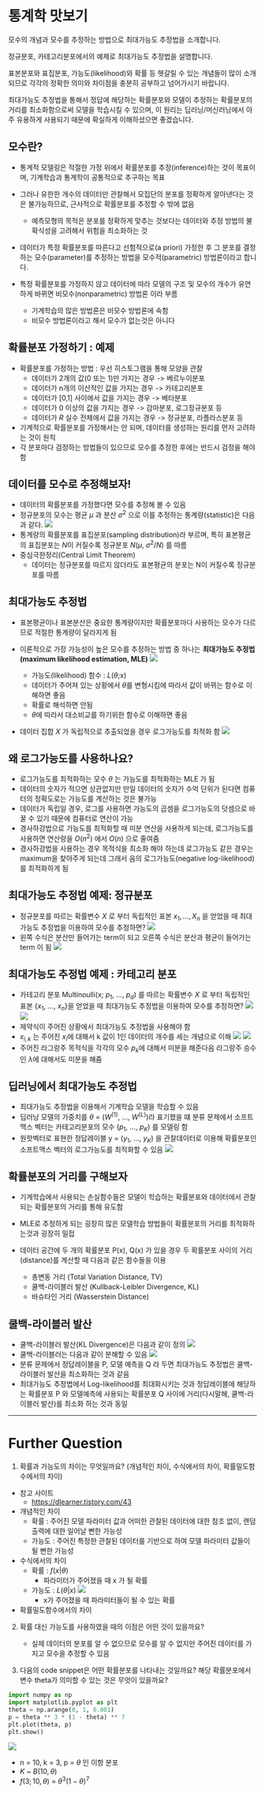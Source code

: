 # 통계학 맛보기

모수의 개념과 모수를 추정하는 방법으로 최대가능도 추정법을 소개합니다.

정규분포, 카테고리분포에서의 예제로 최대가능도 추정법을 설명합니다.

표본분포와 표집분포, 가능도(likelihood)와 확률 등 헷갈릴 수 있는 개념들이 많이 소개되므로 각각의 정확한 의미와 차이점을 충분히 공부하고 넘어가시기 바랍니다.

최대가능도 추정법을 통해서 정답에 해당하는 확률분포와 모델이 추정하는 확률분포의 거리를 최소화함으로써 모델을 학습시킬 수 있으며, 이 원리는 딥러닝/머신러닝에서 아주 유용하게 사용되기 때문에 확실하게 이해하셨으면 좋겠습니다.

## 모수란?

- 통계적 모델링은 적절한 가정 위에서 확률분포를 추정(inference)하는 것이 목표이며, 기계학습과 통계학이 공통적으로 추구하는 목표
- 그러나 유한한 개수의 데이터만 관찰해서 모집단의 분포를 정확하게 알아낸다는 것은 불가능하므로, 근사적으로 확률분포를 추정할 수 밖에 없음
  - 예측모형의 목적은 분포를 정확하게 맞추는 것보다는 데이터와 추정 방법의 불확식성을 고려해서 위험을 최소화하는 것

- 데이터가 특정 확률분포를 따른다고 선험적으로(a priori) 가정한 후 그 분포를 결정하는 모수(parameter)를 추정하는 방법을 모수적(parametric) 방법론이라고 합니다.
- 특정 확률분포를 가정하지 않고 데이터에 따라 모델의 구조 및 모수의 개수가 유연하게 바뀌면 비모수(nonparametric) 방법론 이라 부름
  - 기계학습의 많은 방법론은 비모수 방법론에 속함
  - 비모수 방법론이라고 해서 모수가 없는것은 아니다

## 확률분포 가정하기 : 예제

- 확률분포를 가정하는 방법 : 우선 히스토그램을 통해 모양을 관찰
  - 데이터가 2개의 값(0 또는 1)만 가지는 경우 -> 베르누이분포
  - 데이터가 n개의 이산적인 값을 가지는 경우 -> 카테고리분포
  - 데이터가 [0,1] 사이에서 값을 가지는 경우 -> 베타분포
  - 데이터가 0 이상의 값을 가지는 경우 -> 감마분포, 로그정규분포 등
  - 데이터가 $R$ 실수 전체에서 값을 가지는 경우 -> 정규분포, 라플라스분포 등
- 기계적으로 확률분포를 가정해서는 안 되며, 데이터를 생성하는 원리를 먼저 고려하는 것이 원칙
- 각 분포마다 검정하는 방법들이 있으므로 모수를 추정한 후에는 반드시 검정을 해야함

## 데이터를 모수로 추정해보자!

- 데이터의 확률분포를 가정했다면 모수를 추정해 볼 수 있음
- 정규분포의 모수는 평균 $\mu$ 과 분산 $\sigma^2$ 으로 이를 추정하는 통계량(statistic)은 다음과 같다.
 ![](./img/2021-08-05-13-45-47.png) 
- 통계량의 확률분포를 표집분포(sampling distribution)라 부르며, 특히 표본평균의 표집분포는 $N$이 커질수록 정규분포 $N$($\mu$, $\sigma^2$/$N$) 를 따름
- 중심극한정리(Central Limit Theorem)
  - 데이터는 정규분포를 따르지 않더라도 표본평균의 분포는 N이 커질수록 정규분포를 따름

## 최대가능도 추정법

- 표본평균이나 표본분산은 중요한 통계량이지만 확률분포마다 사용하는 모수가 다르므로 적절한 통계량이 달라지게 됨
- 이론적으로 가장 가능성이 높은 모수를 추정하는 방법 중 하나는 **최대가능도 추정법(maximum likelihood estimation, MLE)**
  ![](./img/2021-08-05-13-51-50.png)

  - 가능도(likelihood) 함수 : $L$($\theta$;x)
  - 데이터가 주어져 있는 상황에서 $\theta$를 변형시킴에 따라서 값이 바뀌는 함수로 이해하면 좋음
  - 확률로 해석하면 안됨
  - $\theta$에 따라서 대소비교를 하기위한 함수로 이해하면 좋음
- 데이터 집합 $X$ 가 독립적으로 추출되었을 경우 로그가능도를 최적화 함
  ![](./img/2021-08-05-13-55-42.png)  

## 왜 로그가능도를 사용하나요?

- 로그가능도를 최적화하는 모수 $\theta$ 는 가능도를 최적화하는 MLE 가 됨
- 데이터의 숫자가 적으면 상관없지만 만일 데이터의 숫자가 수억 단위가 된다면 컴퓨터의 정확도로는 가능도를 계산하는 것은 불가능
- 데이터가 독립일 경우, 로그를 사용하면 가능도의 곱셈을 로그가능도의 덧셈으로 바꿀 수 있기 때문에 컴퓨터로 연산이 가능
- 경사하강법으로 가능도를 최적화할 때 미분 연산을 사용하게 되는데, 로그가능도를 사용하면 연산량을 $O(n^2)$ 에서 $O(n)$ 으로 줄여줌
- 경사하강법을 사용하는 경우 목적식을 최소화 해야 하는데 로그가능도 같은 경우는 maximum을 찾아주게 되는데 그래서 음의 로그가능도(negative log-likelihood)를 최적화하게 됨

## 최대가능도 추정법 예제: 정규분포

- 정규분포를 따르는 확률변수 $X$ 로 부터 독립적인 표본 ${x_1, ..., X_n}$ 을 얻었을 때 최대가능도 추정법을 이용하여 모수를 추정하면?
  ![](./img/2021-08-05-14-04-52.png)
- 왼쪽 수식은 분산만 들어가는 term이 되고 오른쪽 수식은 분산과 평균이 들어가는 term 이 됨
    ![](./img/2021-08-05-14-07-53.png) 

## 최대가능도 추정법 예제 : 카테고리 분포

- 카테고리 분포 Multinoulli(x; $p_1$, ..., $p_d$) 를 따르는 확률변수 $X$ 로 부터 독립적인 표본 {$x_1$, ..., $x_n$}을 얻었을 때 최대가능도 추정법을 이용하여 모수를 추정하면?
  ![](./img/2021-08-05-14-10-39.png)
  ![](./img/2021-08-05-14-15-14.png)
- 제약식이 주어진 상황에서 최대가능도 추정법을 사용해야 함
- $x_{i, k}$ 는 주어진 $x_i$에 대해서 k 값이 1인 데이터의 개수를 세는 개념으로 이해
  ![](./img/2021-08-05-14-18-50.png)
  ![](./img/2021-08-05-14-20-41.png)
- 주어진 라그랑주 목적식을 각각의 모수 $p_k$에 대해서 미분을 해준다음 라그랑주 승수인 $\lambda$에 대해서도 미분을 해줌

## 딥러닝에서 최대가능도 추정법

- 최대가능도 추정법을 이용해서 기계학습 모델을 학습할 수 있음
- 딥러닝 모델의 가중치를 $\theta$ = ($W^{(1)}$, ..., $W^{(L)}$)라 표기했을 떄 분류 문제에서 소프트맥스 벡터는 카테고리분포의 모수 ($p_1$, ..., $p_K$) 를 모델링 함
- 원핫벡터로 표현한 정답레이블 y = ($y_1$, ..., $y_K$) 을 관찰데이터로 이용해 확률분포인 소프트맥스 벡터의 로그가능도를 최적화할 수 있음
  ![](./img/2021-08-05-14-23-12.png)

## 확률분포의 거리를 구해보자

- 기계학습에서 사용되는 손실함수들은 모델이 학습하는 확률분포와 데이터에서 관찰되는 확률분포의 거리를 통해 유도함
- MLE로 추정하게 되는 굉장히 많은 모델학습 방법들이 확률분포의 거리를 최적화하는것과 굉장히 밀접

- 데이터 공간에 두 개의 확률분포 P(x), Q(x) 가 있을 경우 두 확률분포 사이의 거리(distance)를 계산할 때 다음과 같은 함수들을 이용
  - 총변동 거리 (Total Variation Distance, TV)
  - 쿨백-라이블러 발산 (Kullback-Leibler Divergence, KL)
  - 바슈타인 거리 (Wasserstein Distance)

## 쿨백-라이블러 발산

- 쿨백-라이블러 발산(KL Divergence)은 다음과 같이 정의
  ![](./img/2021-08-05-14-27-38.png)
- 쿨백-라이블러는 다음과 같이 분해할 수 있음
  ![](./img/2021-08-05-14-28-35.png)
- 분류 문제에서 정답레이블을 P, 모델 예측을 Q 라 두면 최대가능도 추정법은 쿨백-라이블러 발산을 최소화하는 것과 같음
- 최대가능도 추정법에서 Log-likelihood를 최대화시키는 것과 정답레이블에 해당하는 확률분포 P 와 모델예측에 사용되는 확률분포 Q 사이에 거리(다시말해, 쿨백-라이블러 발산)를 최소화 하는 것과 동일

---
# Further Question

1. 확률과 가능도의 차이는 무엇일까요? (개념적인 차이, 수식에서의 차이, 확률밀도함수에서의 차이)
  - 참고 사이트
    - https://dlearner.tistory.com/43
  - 개념적인 차이
    - 확률 : 주어진 모델 파라미터 값과 어떠한 관찰된 데이터에 대한 참조 없이, 랜덤 출력에 대한 일어날 뻔한 가능성
    - 가능도 : 주어진 특정한 관찰된 데이터를 기반으로 하여 모델 파라미터 값들이 될 뻔한 가능성
  - 수식에서의 차이
    - 확률 : $f(x|\theta)$
      - 파라미터가 주어졌을 때 x 가 될 확률
    - 가능도 : $L(\theta|x)$
      ![](./img/2021-08-05-14-43-51.png)
      - x가 주어졌을 때 파라미터들이 될 수 있는 확률
  - 확률밀도함수에서의 차이
  

2. 확률 대신 가능도를 사용하였을 때의 이점은 어떤 것이 있을까요?
   - 실제 데이터의 분포를 알 수 없으므로 모수를 알 수 없지만 주어진 데이터를 가지고 모수을 추정할 수 있음   

3. 다음의 code snippet은 어떤 확률분포를 나타내는 것일까요? 해당 확률분포에서 변수 theta가 의미할 수 있는 것은 무엇이 있을까요?
```python
import numpy as np
import matplotlib.pyplot as plt
theta = np.arange(0, 1, 0.001)
p = theta ** 3 * (1 - theta) ** 7
plt.plot(theta, p)
plt.show()
```
  ![](./img/2021-08-05-14-54-56.png)

  - n = 10, k = 3, p = $\theta$ 인 이항 분포
  - $K$ ~ $B(10, \theta)$
  - $f(3; 10, \theta)$ = $\theta^3$$(1 - \theta)^7$